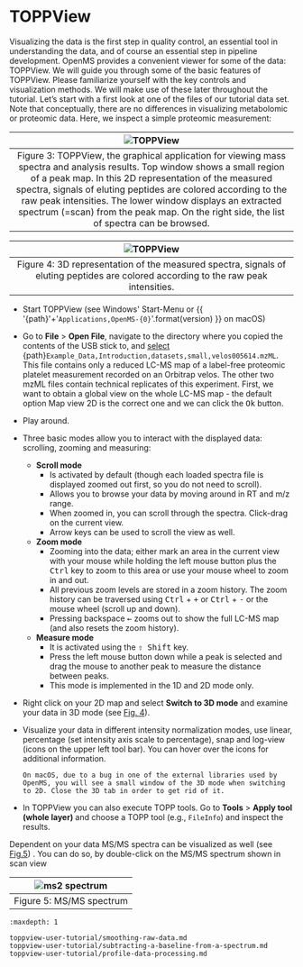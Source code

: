 TOPPView
========

Visualizing the data is the first step in quality control, an essential tool in understanding the data, and of course an essential step in pipeline development. OpenMS provides a convenient viewer for some of the data: TOPPView. We will guide you through some of the basic features of TOPPView. Please familiarize yourself with the key controls and visualization methods. We will make use of these later throughout the tutorial. Let’s start with a first look at one of the files of
our tutorial data set. Note that conceptually, there are no differences in visualizing metabolomic or proteomic data. Here, we inspect a simple proteomic measurement:

|![TOPPView](/_images/openms-user-tutorial/introduction/TOPPView.png)|
|:--:|
|Figure 3: TOPPView, the graphical application for viewing mass spectra and analysis results. Top window shows a small region of a peak map. In this 2D representation of the measured spectra, signals of eluting peptides are colored according to the raw peak intensities. The lower window displays an extracted spectrum (=scan) from the peak map. On the right side, the list of spectra can be browsed.|

|![TOPPView](/_images/openms-user-tutorial/introduction/3dview.png)|
|:--:|
|Figure 4: 3D representation of the measured spectra, signals of eluting peptides are colored according to the raw peak intensities.|

- Start TOPPView (see Windows' Start-Menu or {{ '{path}'+'`Applications,OpenMS-{0}`'.format(version) }} on macOS)

- Go to **File** > **Open File**, navigate to the directory where you copied the contents
  of the USB stick to, and [select](https://abibuilder.cs.uni-tuebingen.de/archive/openms/Tutorials/Example_Data/Introduction/datasets/small/velos005614.mzML) {path}`Example_Data,Introduction,datasets,small,velos005614.mzML`. This file contains only a reduced LC-MS map of a label-free proteomic platelet measurement recorded on an Orbitrap velos. The other two mzML files contain technical replicates of this experiment. First, we want to
  obtain a global view on the whole LC-MS map - the default option Map view 2D
  is the correct one and we can click the <kbd>Ok</kbd> button.

- Play around.

- Three basic modes allow you to interact with the displayed data: scrolling, zooming and measuring:
    - **Scroll mode**
        - Is activated by default (though each loaded spectra file is displayed zoomed out first, so you do not need to scroll).
        - Allows you to browse your data by moving around in RT and m/z range.
        - When zoomed in, you can scroll through the spectra. Click-drag on the current view.
        - Arrow keys can be used to scroll the view as well.
    - **Zoom mode**
        - Zooming into the data; either mark an area in the current view with
          your mouse while holding the left mouse button plus the <kbd>Ctrl</kbd> key to
          zoom to this area or use your mouse wheel to zoom in and out.
        - All previous zoom levels are stored in a zoom history. The zoom history
          can be traversed using <kbd>Ctrl</kbd> + <kbd>+</kbd> or <kbd>Ctrl</kbd> + <kbd>-</kbd> or the mouse wheel (scroll up and down).
        - Pressing backspace <kbd>←</kbd> zooms out to show the full LC-MS map (and
          also resets the zoom history).
    - **Measure mode**
        - It is activated using the <kbd>⇧ Shift</kbd> key.
        - Press the left mouse button down while a peak is selected and drag
          the mouse to another peak to measure the distance between peaks.
        - This mode is implemented in the 1D and 2D mode only.
- Right click on your 2D map and select **Switch to 3D mode** and examine your data in 3D mode (see <a href="#figure-4">Fig. 4</a>).
- Visualize your data in different intensity normalization modes, use linear, percentage (set intensity axis scale to percentage), snap and log-view (icons on
  the upper left tool bar). You can hover over the icons for additional information.

  ```{note}
  On macOS, due to a bug in one of the external libraries used by
  OpenMS, you will see a small window of the 3D mode when switching
  to 2D. Close the 3D tab in order to get rid of it.
  ```
- In TOPPView you can also execute TOPP tools. Go to **Tools** > **Apply tool (whole layer)**
  and choose a TOPP tool (e.g., `FileInfo`) and inspect the results.

Dependent on your data MS/MS spectra can be visualized as well (see <a href="#figure-5">Fig.5</a>) . You can
do so, by double-click on the MS/MS spectrum shown in scan view

|![ms2 spectrum](/_images/openms-user-tutorial/introduction/ms2_introduction.png)|
|:--:|
|Figure 5: MS/MS spectrum|

```{toctree}
:maxdepth: 1

toppview-user-tutorial/smoothing-raw-data.md
toppview-user-tutorial/subtracting-a-baseline-from-a-spectrum.md
toppview-user-tutorial/profile-data-processing.md

```